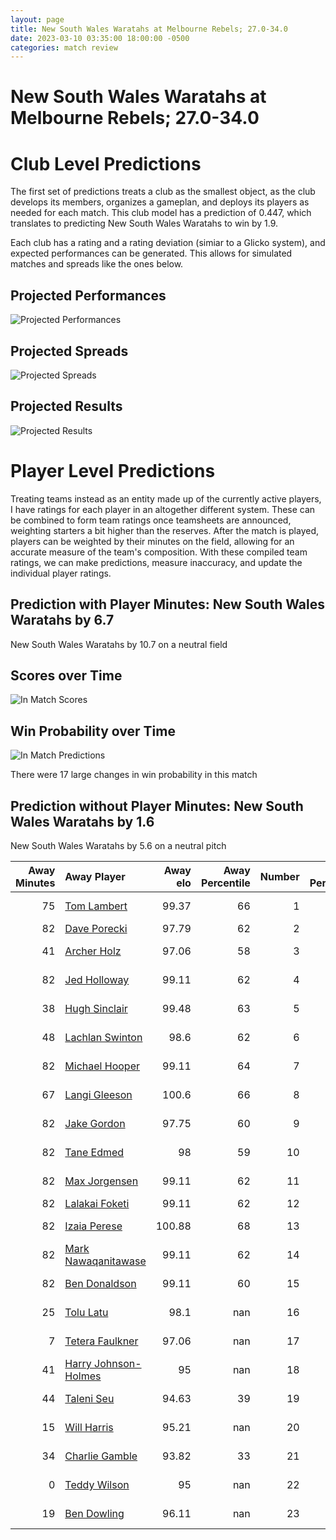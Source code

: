 ```yaml
---  
layout: page  
title: New South Wales Waratahs at Melbourne Rebels; 27.0-34.0  
date: 2023-03-10 03:35:00 18:00:00 -0500  
categories: match review  
---
```

# New South Wales Waratahs at Melbourne Rebels; 27.0-34.0

# Club Level Predictions


The first set of predictions treats a club as the smallest object, as the club develops its members, organizes a gameplan, and deploys its players as needed for each match. This club model has a prediction of 0.447, which translates to predicting New South Wales Waratahs to win by 1.9.

Each club has a rating and a rating deviation (simiar to a Glicko system), and expected performances can be generated. This allows for simulated matches and spreads like the ones below.
## Projected Performances


![Projected Performances](plots/performances_2023-03-10-MelbourneRebels-NewSouthWalesWaratahs.png)
## Projected Spreads


![Projected Spreads](plots/spreads_2023-03-10-MelbourneRebels-NewSouthWalesWaratahs.png)
## Projected Results


![Projected Results](plots/resultbar_2023-03-10-MelbourneRebels-NewSouthWalesWaratahs.png)
# Player Level Predictions


Treating teams instead as an entity made up of the currently active players, I have ratings for each player in an altogether different system. These can be combined to form team ratings once teamsheets are announced, weighting starters a bit higher than the reserves. After the match is played, players can be weighted by their minutes on the field, allowing for an accurate measure of the team's composition. With these compiled team ratings, we can make predictions, measure inaccuracy, and update the individual player ratings.
## Prediction with Player Minutes: New South Wales Waratahs by 6.7


New South Wales Waratahs by 10.7 on a neutral field
## Scores over Time


![In Match Scores](plots/recap_scores_2023-03-10-MelbourneRebels-NewSouthWalesWaratahs.png)
## Win Probability over Time


![In Match Predictions](plots/recap_prob_2023-03-10-MelbourneRebels-NewSouthWalesWaratahs.png)

There were 17 large changes in win probability in this match
## Prediction without Player Minutes: New South Wales Waratahs by 1.6


New South Wales Waratahs by 5.6 on a neutral pitch



|   Away Minutes | Away Player                                                             |   Away elo |   Away Percentile |   Number |   Home Percentile |   Home elo | Home Player                                                          |   Home Minutes |
|---------------:|:------------------------------------------------------------------------|-----------:|------------------:|---------:|------------------:|-----------:|:---------------------------------------------------------------------|---------------:|
|             75 | [Tom Lambert](..//playerfiles//TomLambert_cleaned.md)                   |      99.37 |                66 |        1 |                48 |      94.35 | [Matt Gibbon](..//playerfiles//MattGibbon_cleaned.md)                |             78 |
|             82 | [Dave Porecki](..//playerfiles//DavePorecki_cleaned.md)                 |      97.79 |                62 |        2 |                50 |      93.91 | [Alex Mafi](..//playerfiles//AlexMafi_cleaned.md)                    |             62 |
|             41 | [Archer Holz](..//playerfiles//ArcherHolz_cleaned.md)                   |      97.06 |                58 |        3 |               nan |      95    | [Cabous Eloff](..//playerfiles//CabousEloff_cleaned.md)              |             49 |
|             82 | [Jed Holloway](..//playerfiles//JedHolloway_cleaned.md)                 |      99.11 |                62 |        4 |                49 |      94.54 | [Josh Canham](..//playerfiles//JoshCanham_cleaned.md)                |             67 |
|             38 | [Hugh Sinclair](..//playerfiles//HughSinclair_cleaned.md)               |      99.48 |                63 |        5 |                45 |      93.44 | [Trevor Hosea](..//playerfiles//TrevorHosea_cleaned.md)              |             65 |
|             48 | [Lachlan Swinton](..//playerfiles//LachlanSwinton_cleaned.md)           |      98.6  |                62 |        6 |                61 |      96.13 | [Josh Kemeny](..//playerfiles//JoshKemeny_cleaned.md)                |             82 |
|             82 | [Michael Hooper](..//playerfiles//MichaelHooper_cleaned.md)             |      99.11 |                64 |        7 |                46 |      93.06 | [Brad Wilkin](..//playerfiles//BradWilkin_cleaned.md)                |             57 |
|             67 | [Langi Gleeson](..//playerfiles//LangiGleeson_cleaned.md)               |     100.6  |                66 |        8 |                48 |      95.22 | [Richard Hardwick](..//playerfiles//RichardHardwick_cleaned.md)      |             82 |
|             82 | [Jake Gordon](..//playerfiles//JakeGordon_cleaned.md)                   |      97.75 |                60 |        9 |                49 |      94.47 | [Ryan Louwrens](..//playerfiles//RyanLouwrens_cleaned.md)            |             70 |
|             82 | [Tane Edmed](..//playerfiles//TaneEdmed_cleaned.md)                     |      98    |                59 |       10 |                47 |      94.54 | [Carter Gordon](..//playerfiles//CarterGordon_cleaned.md)            |             82 |
|             82 | [Max Jorgensen](..//playerfiles//MaxJorgensen_cleaned.md)               |      99.11 |                62 |       11 |                51 |      95.45 | [Monty Ioane](..//playerfiles//MontyIoane_cleaned.md)                |             82 |
|             82 | [Lalakai Foketi](..//playerfiles//LalakaiFoketi_cleaned.md)             |      99.11 |                62 |       12 |                47 |      94.54 | [Stacey Ili](..//playerfiles//StaceyIli_cleaned.md)                  |             79 |
|             82 | [Izaia Perese](..//playerfiles//IzaiaPerese_cleaned.md)                 |     100.88 |                68 |       13 |                47 |      94.54 | [Reece Hodge](..//playerfiles//ReeceHodge_cleaned.md)                |             82 |
|             82 | [Mark Nawaqanitawase](..//playerfiles//MarkNawaqanitawase_cleaned.md)   |      99.11 |                62 |       14 |                48 |      94.54 | [Lachie Anderson](..//playerfiles//LachieAnderson_cleaned.md)        |             82 |
|             82 | [Ben Donaldson](..//playerfiles//BenDonaldson_cleaned.md)               |      99.11 |                60 |       15 |                60 |      98.64 | [Nick Jooste](..//playerfiles//NickJooste_cleaned.md)                |             63 |
|             25 | [Tolu Latu](..//playerfiles//ToluLatu_cleaned.md)                       |      98.1  |               nan |       16 |               nan |      95.63 | [Jordan Uelese](..//playerfiles//JordanUelese_cleaned.md)            |             20 |
|              7 | [Tetera Faulkner](..//playerfiles//TeteraFaulkner_cleaned.md)           |      97.06 |               nan |       17 |               nan |      93.86 | [Cameron Orr](..//playerfiles//CameronOrr_cleaned.md)                |             11 |
|             41 | [Harry Johnson-Holmes](..//playerfiles//HarryJohnson-Holmes_cleaned.md) |      95    |               nan |       18 |               nan |      94.64 | [Pone Fa'amausili](..//playerfiles//PoneFa'amausili_cleaned.md)      |             33 |
|             44 | [Taleni Seu](..//playerfiles//TaleniSeu_cleaned.md)                     |      94.63 |                39 |       19 |                46 |      93.19 | [Tuaina Taii Tualima](..//playerfiles//TuainaTaiiTualima_cleaned.md) |             25 |
|             15 | [Will Harris](..//playerfiles//WillHarris_cleaned.md)                   |      95.21 |               nan |       20 |               nan |      95.97 | [Vaiolini Ekuasi](..//playerfiles//VaioliniEkuasi_cleaned.md)        |             25 |
|             34 | [Charlie Gamble](..//playerfiles//CharlieGamble_cleaned.md)             |      93.82 |                33 |       21 |               nan |      95.07 | [James Tuttle](..//playerfiles//JamesTuttle_cleaned.md)              |             12 |
|              0 | [Teddy Wilson](..//playerfiles//TeddyWilson_cleaned.md)                 |      95    |               nan |       22 |               nan |      94.09 | [Lukas Ripley](..//playerfiles//LukasRipley_cleaned.md)              |             19 |
|             19 | [Ben Dowling](..//playerfiles//BenDowling_cleaned.md)                   |      96.11 |               nan |       23 |               nan |      95    | [David Feliuai](..//playerfiles//DavidFeliuai_cleaned.md)            |              3 |

